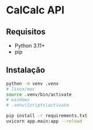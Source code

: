 # CalCalc API 

## Requisitos
- Python 3.11+
- pip

## Instalação
```bash
python -m venv .venv
# linux/mac
source .venv/bin/activate
# windows
# .venv\Scripts\activate

pip install -r requirements.txt
uvicorn app.main:app --reload
